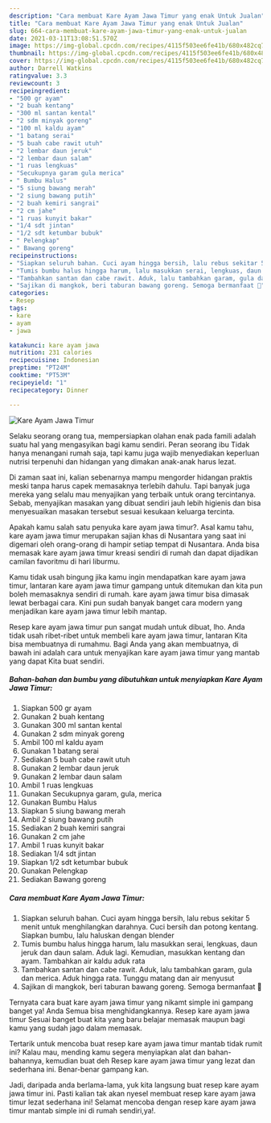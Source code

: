 ```yaml
---
description: "Cara membuat Kare Ayam Jawa Timur yang enak Untuk Jualan"
title: "Cara membuat Kare Ayam Jawa Timur yang enak Untuk Jualan"
slug: 664-cara-membuat-kare-ayam-jawa-timur-yang-enak-untuk-jualan
date: 2021-03-11T13:08:51.570Z
image: https://img-global.cpcdn.com/recipes/4115f503ee6fe41b/680x482cq70/kare-ayam-jawa-timur-foto-resep-utama.jpg
thumbnail: https://img-global.cpcdn.com/recipes/4115f503ee6fe41b/680x482cq70/kare-ayam-jawa-timur-foto-resep-utama.jpg
cover: https://img-global.cpcdn.com/recipes/4115f503ee6fe41b/680x482cq70/kare-ayam-jawa-timur-foto-resep-utama.jpg
author: Darrell Watkins
ratingvalue: 3.3
reviewcount: 3
recipeingredient:
- "500 gr ayam"
- "2 buah kentang"
- "300 ml santan kental"
- "2 sdm minyak goreng"
- "100 ml kaldu ayam"
- "1 batang serai"
- "5 buah cabe rawit utuh"
- "2 lembar daun jeruk"
- "2 lembar daun salam"
- "1 ruas lengkuas"
- "Secukupnya garam gula merica"
- " Bumbu Halus"
- "5 siung bawang merah"
- "2 siung bawang putih"
- "2 buah kemiri sangrai"
- "2 cm jahe"
- "1 ruas kunyit bakar"
- "1/4 sdt jintan"
- "1/2 sdt ketumbar bubuk"
- " Pelengkap"
- " Bawang goreng"
recipeinstructions:
- "Siapkan seluruh bahan. Cuci ayam hingga bersih, lalu rebus sekitar 5 menit untuk menghilangkan darahnya. Cuci bersih dan potong kentang. Siapkan bumbu, lalu haluskan dengan blender"
- "Tumis bumbu halus hingga harum, lalu masukkan serai, lengkuas, daun jeruk dan daun salam. Aduk lagi. Kemudian, masukkan kentang dan ayam. Tambahkan air kaldu aduk rata"
- "Tambahkan santan dan cabe rawit. Aduk, lalu tambahkan garam, gula dan merica. Aduk hingga rata. Tunggu matang dan air menyusut"
- "Sajikan di mangkok, beri taburan bawang goreng. Semoga bermanfaat 💚"
categories:
- Resep
tags:
- kare
- ayam
- jawa

katakunci: kare ayam jawa 
nutrition: 231 calories
recipecuisine: Indonesian
preptime: "PT24M"
cooktime: "PT53M"
recipeyield: "1"
recipecategory: Dinner

---
```



![Kare Ayam Jawa Timur](https://img-global.cpcdn.com/recipes/4115f503ee6fe41b/680x482cq70/kare-ayam-jawa-timur-foto-resep-utama.jpg)

Selaku seorang orang tua, mempersiapkan olahan enak pada famili adalah suatu hal yang mengasyikan bagi kamu sendiri. Peran seorang ibu Tidak hanya menangani rumah saja, tapi kamu juga wajib menyediakan keperluan nutrisi terpenuhi dan hidangan yang dimakan anak-anak harus lezat.

Di zaman  saat ini, kalian sebenarnya mampu mengorder hidangan praktis meski tanpa harus capek memasaknya terlebih dahulu. Tapi banyak juga mereka yang selalu mau menyajikan yang terbaik untuk orang tercintanya. Sebab, menyajikan masakan yang dibuat sendiri jauh lebih higienis dan bisa menyesuaikan masakan tersebut sesuai kesukaan keluarga tercinta. 



Apakah kamu salah satu penyuka kare ayam jawa timur?. Asal kamu tahu, kare ayam jawa timur merupakan sajian khas di Nusantara yang saat ini digemari oleh orang-orang di hampir setiap tempat di Nusantara. Anda bisa memasak kare ayam jawa timur kreasi sendiri di rumah dan dapat dijadikan camilan favoritmu di hari liburmu.

Kamu tidak usah bingung jika kamu ingin mendapatkan kare ayam jawa timur, lantaran kare ayam jawa timur gampang untuk ditemukan dan kita pun boleh memasaknya sendiri di rumah. kare ayam jawa timur bisa dimasak lewat berbagai cara. Kini pun sudah banyak banget cara modern yang menjadikan kare ayam jawa timur lebih mantap.

Resep kare ayam jawa timur pun sangat mudah untuk dibuat, lho. Anda tidak usah ribet-ribet untuk membeli kare ayam jawa timur, lantaran Kita bisa membuatnya di rumahmu. Bagi Anda yang akan membuatnya, di bawah ini adalah cara untuk menyajikan kare ayam jawa timur yang mantab yang dapat Kita buat sendiri.

<!--inarticleads1-->

##### Bahan-bahan dan bumbu yang dibutuhkan untuk menyiapkan Kare Ayam Jawa Timur:

1. Siapkan 500 gr ayam
1. Gunakan 2 buah kentang
1. Gunakan 300 ml santan kental
1. Gunakan 2 sdm minyak goreng
1. Ambil 100 ml kaldu ayam
1. Gunakan 1 batang serai
1. Sediakan 5 buah cabe rawit utuh
1. Gunakan 2 lembar daun jeruk
1. Gunakan 2 lembar daun salam
1. Ambil 1 ruas lengkuas
1. Gunakan Secukupnya garam, gula, merica
1. Gunakan  Bumbu Halus
1. Siapkan 5 siung bawang merah
1. Ambil 2 siung bawang putih
1. Sediakan 2 buah kemiri sangrai
1. Gunakan 2 cm jahe
1. Ambil 1 ruas kunyit bakar
1. Sediakan 1/4 sdt jintan
1. Siapkan 1/2 sdt ketumbar bubuk
1. Gunakan  Pelengkap
1. Sediakan  Bawang goreng




<!--inarticleads2-->

##### Cara membuat Kare Ayam Jawa Timur:

1. Siapkan seluruh bahan. Cuci ayam hingga bersih, lalu rebus sekitar 5 menit untuk menghilangkan darahnya. Cuci bersih dan potong kentang. Siapkan bumbu, lalu haluskan dengan blender
1. Tumis bumbu halus hingga harum, lalu masukkan serai, lengkuas, daun jeruk dan daun salam. Aduk lagi. Kemudian, masukkan kentang dan ayam. Tambahkan air kaldu aduk rata
1. Tambahkan santan dan cabe rawit. Aduk, lalu tambahkan garam, gula dan merica. Aduk hingga rata. Tunggu matang dan air menyusut
1. Sajikan di mangkok, beri taburan bawang goreng. Semoga bermanfaat 💚




Ternyata cara buat kare ayam jawa timur yang nikamt simple ini gampang banget ya! Anda Semua bisa menghidangkannya. Resep kare ayam jawa timur Sesuai banget buat kita yang baru belajar memasak maupun bagi kamu yang sudah jago dalam memasak.

Tertarik untuk mencoba buat resep kare ayam jawa timur mantab tidak rumit ini? Kalau mau, mending kamu segera menyiapkan alat dan bahan-bahannya, kemudian buat deh Resep kare ayam jawa timur yang lezat dan sederhana ini. Benar-benar gampang kan. 

Jadi, daripada anda berlama-lama, yuk kita langsung buat resep kare ayam jawa timur ini. Pasti kalian tak akan nyesel membuat resep kare ayam jawa timur lezat sederhana ini! Selamat mencoba dengan resep kare ayam jawa timur mantab simple ini di rumah sendiri,ya!.

